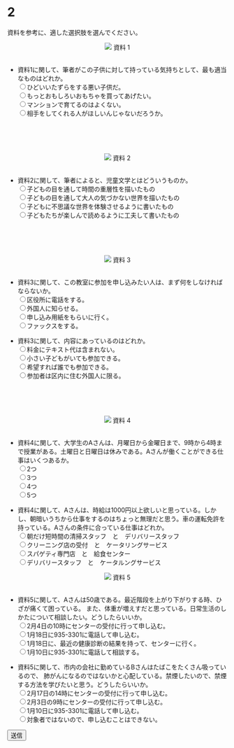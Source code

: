 
# 2

資料を参考に、適した選択肢を選んでください。  
<div align="center">
<img src="imgs/27.png" />
資料 1
<br />
<br />
</div>

- 資料1に関して、筆者がこの子供に対して持っている気持ちとして、最も適当なものはどれか。  
<input type="radio" name="0" value="1">ひどいいたずらをする悪い子供だ。  
<input type="radio" name="0" value="2">もっとおもしろいおもちゃを買ってあげたい。  
<input type="radio" name="0" value="3">マンションで育てるのはよくない。  
<input type="radio" name="0" value="4">相手をしてくれる人がほしいんじゃないだろうか。  
<br />
<br />
<br />
<br />
<div align="center">
<img src="imgs/28.png" />
資料 2
<br />
<br />
</div>

- 資料2に関して、筆者によると、児童文学とはどういうものか。  
<input type="radio" name="1" value="1">子どもの目を通して時間の重層性を描いたもの  
<input type="radio" name="1" value="2">子どもの目を通して大人の気づかない世界を描いたもの  
<input type="radio" name="1" value="3">子どもに不思議な世界を体験させるように書いたもの  
<input type="radio" name="1" value="4">子どもたちが楽しんで読めるように工夫して書いたもの  
<br />
<br />
<br />
<br />
<div align="center">
<img src="imgs/38.png" />
資料 3
<br />
<br />
</div>

- 資料3に関して、この教室に参加を申し込みたい人は、まず何をしなければならないか。  
<input type="radio" name="2" value="1">区役所に電話をする。  
<input type="radio" name="2" value="2">外国人に知らせる。  
<input type="radio" name="2" value="3">申し込み用紙をもらいに行く。  
<input type="radio" name="2" value="4">ファックスをする。  

- 資料3に関して、内容にあっているのはどれか。  
<input type="radio" name="3" value="1">料金にテキスト代は含まれない。  
<input type="radio" name="3" value="2">小さい子どもがいても参加できる。  
<input type="radio" name="3" value="3">希望すれば誰でも参加できる。  
<input type="radio" name="3" value="4">参加者は区内に住む外国人に限る。  
<br />
<br />
<br />
<br />
<div align="center">
<img src="imgs/39_1.png" />
資料 4
<br />
<br />
</div>

- 資料4に関して、大学生のAさんは、月曜日から金曜日まで、9時から4時まで授業がある。土曜日と日曜日は休みである。Aさんが働くことができる仕事はいくつあるか。  
<input type="radio" name="4" value="1">2つ  
<input type="radio" name="4" value="2">3つ  
<input type="radio" name="4" value="3">4つ  
<input type="radio" name="4" value="4">5つ  

- 資料4に関して、Aさんは、時給は1000円以上欲しいと思っている。しかし、朝暗いうちから仕事をするのはちょっと無理だと思う。車の運転免許を持っている。Aさんの条件に合っている仕事はどれか。  
<input type="radio" name="5" value="1">朝だけ短時間の清掃スタッフ　と　デリバリースタッフ  
<input type="radio" name="5" value="2">クリーニング店の受付　と　ケータリングサービス  
<input type="radio" name="5" value="3">スパゲティ専門店　と　給食センター  
<input type="radio" name="5" value="4">デリバリースタッフ　と　ケータルングサービス  

<div align="center">
<img src="imgs/39_2.png" />
資料 5
<br />
<br />
</div>

- 資料5に関して、Aさんは50歳である。最近階段を上がり下がりする時、ひざが痛くて困っている。
また、体重が増えすだと思っている。日常生活のしかたについて相談したい。どうしたらいいか。  
<input type="radio" name="6" value="1">2月4日の10時にセンターの受付に行って申し込む。  
<input type="radio" name="6" value="2">1月18日に935-3301に電話して申し込む。  
<input type="radio" name="6" value="3">1月18日に、最近の健康診断の結果を持って、センターに行く。  
<input type="radio" name="6" value="4">1月10日に935-3301に電話して相談する。  

- 資料5に関して、市内の会社に勤めているBさんはたばこをたくさん吸っているので、
肺がんになるのではないかと心配している。禁煙したいので、禁煙する方法を学びたいと思う。どうしたらいいか。  
<input type="radio" name="7" value="1">2月17日の14時にセンターの受付に行って申し込む。  
<input type="radio" name="7" value="2">2月3日の9時にセンターの受付に行って申し込む。  
<input type="radio" name="7" value="3">1月10日に935-3301に電話して申し込む。  
<input type="radio" name="7" value="4">対象者ではないので、申し込むことはできない。  

<button type="button" onclick="location.href='./thanks'">送信</button>
